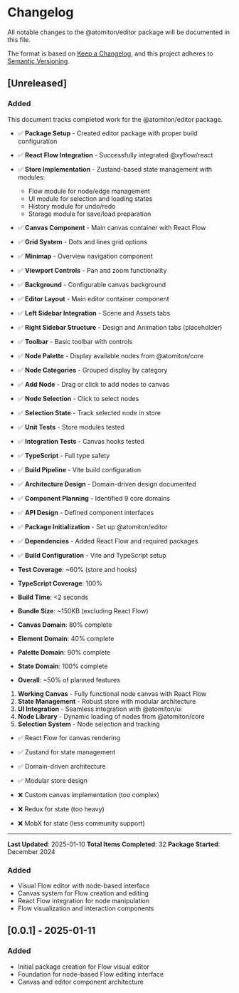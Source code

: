 # Changelog

All notable changes to the @atomiton/editor package will be documented in this
file.

The format is based on [Keep a Changelog](https://keepachangelog.com/en/1.0.0/),
and this project adheres to
[Semantic Versioning](https://semver.org/spec/v2.0.0.html).

## [Unreleased]

### Added

This document tracks completed work for the @atomiton/editor package.

- ✅ **Package Setup** - Created editor package with proper build configuration
- ✅ **React Flow Integration** - Successfully integrated @xyflow/react
- ✅ **Store Implementation** - Zustand-based state management with modules:
  - Flow module for node/edge management
  - UI module for selection and loading states
  - History module for undo/redo
  - Storage module for save/load preparation

- ✅ **Canvas Component** - Main canvas container with React Flow
- ✅ **Grid System** - Dots and lines grid options
- ✅ **Minimap** - Overview navigation component
- ✅ **Viewport Controls** - Pan and zoom functionality
- ✅ **Background** - Configurable canvas background

- ✅ **Editor Layout** - Main editor container component
- ✅ **Left Sidebar Integration** - Scene and Assets tabs
- ✅ **Right Sidebar Structure** - Design and Animation tabs (placeholder)
- ✅ **Toolbar** - Basic toolbar with controls

- ✅ **Node Palette** - Display available nodes from @atomiton/core
- ✅ **Node Categories** - Grouped display by category
- ✅ **Add Node** - Drag or click to add nodes to canvas
- ✅ **Node Selection** - Click to select nodes
- ✅ **Selection State** - Track selected node in store

- ✅ **Unit Tests** - Store modules tested
- ✅ **Integration Tests** - Canvas hooks tested
- ✅ **TypeScript** - Full type safety
- ✅ **Build Pipeline** - Vite build configuration

- ✅ **Architecture Design** - Domain-driven design documented
- ✅ **Component Planning** - Identified 9 core domains
- ✅ **API Design** - Defined component interfaces

- ✅ **Package Initialization** - Set up @atomiton/editor
- ✅ **Dependencies** - Added React Flow and required packages
- ✅ **Build Configuration** - Vite and TypeScript setup

- **Test Coverage**: ~60% (store and hooks)
- **TypeScript Coverage**: 100%
- **Build Time**: <2 seconds
- **Bundle Size**: ~150KB (excluding React Flow)

- **Canvas Domain**: 80% complete
- **Element Domain**: 40% complete
- **Palette Domain**: 90% complete
- **State Domain**: 100% complete
- **Overall**: ~50% of planned features

1. **Working Canvas** - Fully functional node canvas with React Flow
2. **State Management** - Robust store with modular architecture
3. **UI Integration** - Seamless integration with @atomiton/ui
4. **Node Library** - Dynamic loading of nodes from @atomiton/core
5. **Selection System** - Node selection and tracking

- ✅ React Flow for canvas rendering
- ✅ Zustand for state management
- ✅ Domain-driven architecture
- ✅ Modular store design

- ❌ Custom canvas implementation (too complex)
- ❌ Redux for state (too heavy)
- ❌ MobX for state (less community support)

---

**Last Updated**: 2025-01-10 **Total Items Completed**: 32 **Package Started**:
December 2024

### Added

- Visual Flow editor with node-based interface
- Canvas system for Flow creation and editing
- React Flow integration for node manipulation
- Flow visualization and interaction components

## [0.0.1] - 2025-01-11

### Added

- Initial package creation for Flow visual editor
- Foundation for node-based Flow editing interface
- Canvas and editor component architecture
